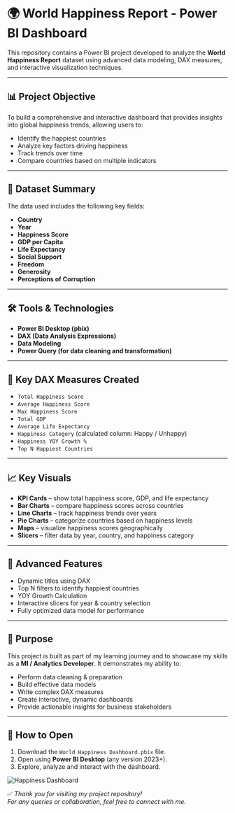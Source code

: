 # 🌍 World Happiness Report - Power BI Dashboard

This repository contains a Power BI project developed to analyze the **World Happiness Report** dataset using advanced data modeling, DAX measures, and interactive visualization techniques.

---

## 📊 Project Objective

To build a comprehensive and interactive dashboard that provides insights into global happiness trends, allowing users to:

- Identify the happiest countries
- Analyze key factors driving happiness
- Track trends over time
- Compare countries based on multiple indicators

---

## 📁 Dataset Summary

The data used includes the following key fields:

- **Country**
- **Year**
- **Happiness Score**
- **GDP per Capita**
- **Life Expectancy**
- **Social Support**
- **Freedom**
- **Generosity**
- **Perceptions of Corruption**

---

## 🛠 Tools & Technologies

- **Power BI Desktop (pbix)**
- **DAX (Data Analysis Expressions)**
- **Data Modeling**
- **Power Query (for data cleaning and transformation)**

---

## 🔧 Key DAX Measures Created

- `Total Happiness Score`
- `Average Happiness Score`
- `Max Happiness Score`
- `Total GDP`
- `Average Life Expectancy`
- `Happiness Category` (calculated column: Happy / Unhappy)
- `Happiness YOY Growth %`
- `Top N Happiest Countries`

---

## 📈 Key Visuals

- **KPI Cards** – show total happiness score, GDP, and life expectancy
- **Bar Charts** – compare happiness scores across countries
- **Line Charts** – track happiness trends over years
- **Pie Charts** – categorize countries based on happiness levels
- **Maps** – visualize happiness scores geographically
- **Slicers** – filter data by year, country, and happiness category

---

## 🚀 Advanced Features

- Dynamic titles using DAX
- Top N filters to identify happiest countries
- YOY Growth Calculation
- Interactive slicers for year & country selection
- Fully optimized data model for performance

---

## 🎯 Purpose

This project is built as part of my learning journey and to showcase my skills as a **MI / Analytics Developer**. It demonstrates my ability to:

- Perform data cleaning & preparation
- Build effective data models
- Write complex DAX measures
- Create interactive, dynamic dashboards
- Provide actionable insights for business stakeholders

---

## 📌 How to Open

1. Download the `World Happiness Dashboard.pbix` file.
2. Open using **Power BI Desktop** (any version 2023+).
3. Explore, analyze and interact with the dashboard.

![Happiness Dashboard](https://github.com/user-attachments/assets/d231e669-a2d2-4d2b-99dd-d3c2fc18cb62)


✅ *Thank you for visiting my project repository!*  
*For any queries or collaboration, feel free to connect with me.*
